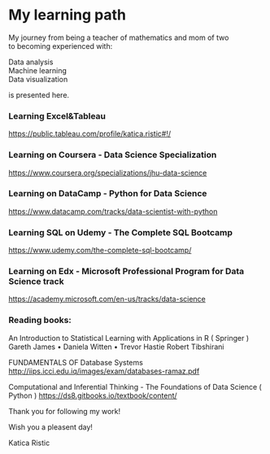 # My learning path 


My journey from being a teacher of mathematics and mom of two   
to becoming experienced with:  

Data analysis  
Machine learning   
Data visualization

is presented here.

### Learning Excel&Tableau
https://public.tableau.com/profile/katica.ristic#!/


### Learning on Coursera - Data Science Specialization
https://www.coursera.org/specializations/jhu-data-science


### Learning on DataCamp - Python for Data Science
https://www.datacamp.com/tracks/data-scientist-with-python

### Learning SQL on Udemy - The Complete SQL Bootcamp
https://www.udemy.com/the-complete-sql-bootcamp/

### Learning on Edx - Microsoft Professional Program for Data Science track
https://academy.microsoft.com/en-us/tracks/data-science


### Reading books:  

An Introduction to Statistical Learning with Applications in R ( Springer )  
Gareth James • Daniela Witten • Trevor Hastie Robert Tibshirani


FUNDAMENTALS OF Database Systems  
http://iips.icci.edu.iq/images/exam/databases-ramaz.pdf

Computational and Inferential Thinking - The Foundations of Data Science ( Python )
https://ds8.gitbooks.io/textbook/content/


Thank you for following my work!

Wish you a pleasent day!   

Katica Ristic

